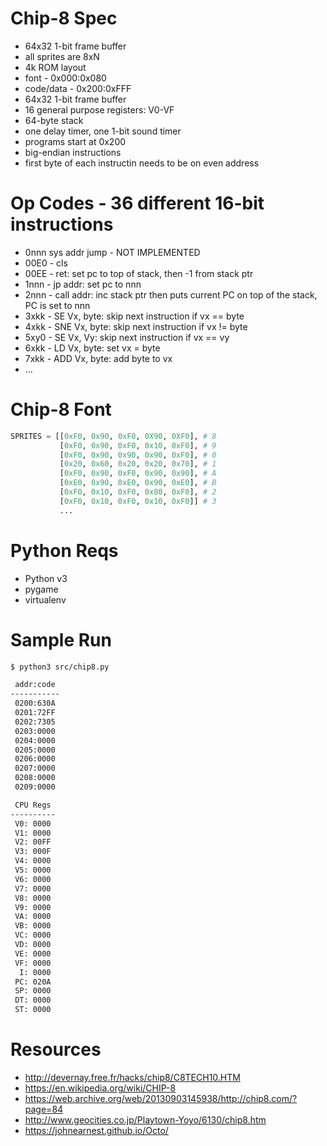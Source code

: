 # Chip-8 Spec
 - 64x32 1-bit frame buffer
 - all sprites are 8xN
 - 4k ROM layout
 - font - 0x000:0x080
 - code/data - 0x200:0xFFF
 - 64x32 1-bit frame buffer
 - 16 general purpose registers: V0-VF
 - 64-byte stack
 - one delay timer, one 1-bit sound timer
 - programs start at 0x200
 - big-endian instructions
 - first byte of each instructin needs to be on even address

# Op Codes - 36 different 16-bit instructions
- 0nnn sys addr jump - NOT IMPLEMENTED
- 00E0 - cls
- 00EE - ret: set pc to top of stack, then -1 from stack ptr
- 1nnn - jp addr: set pc to nnn
- 2nnn - call addr: inc stack ptr then puts current PC on top of the stack, PC is set to nnn
- 3xkk - SE Vx, byte: skip next instruction if vx == byte
- 4xkk - SNE Vx, byte: skip next instruction if vx != byte
- 5xy0 - SE Vx, Vy: skip next instruction if vx == vy
- 6xkk - LD Vx, byte: set vx = byte
- 7xkk - ADD Vx, byte: add byte to vx
- ...

# Chip-8 Font
```python
SPRITES = [[0xF0, 0x90, 0xF0, 0X90, 0XF0], # 8
           [0xF0, 0x90, 0xF0, 0x10, 0xF0], # 9
           [0xF0, 0x90, 0x90, 0x90, 0xF0], # 0
           [0x20, 0x60, 0x20, 0x20, 0x70], # 1
           [0xF0, 0x90, 0xF0, 0x90, 0x90], # A
           [0xE0, 0x90, 0xE0, 0x90, 0xE0], # B
           [0xF0, 0x10, 0xF0, 0x80, 0xF0], # 2
           [0xF0, 0x10, 0xF0, 0x10, 0xF0]] # 3
           ...
```

# Python Reqs
 - Python v3
 - pygame
 - virtualenv

# Sample Run
```bash
$ python3 src/chip8.py

 addr:code
-----------
 0200:630A
 0201:72FF
 0202:7305
 0203:0000
 0204:0000
 0205:0000
 0206:0000
 0207:0000
 0208:0000
 0209:0000

 CPU Regs
----------
 V0: 0000
 V1: 0000
 V2: 00FF
 V3: 000F
 V4: 0000
 V5: 0000
 V6: 0000
 V7: 0000
 V8: 0000
 V9: 0000
 VA: 0000
 VB: 0000
 VC: 0000
 VD: 0000
 VE: 0000
 VF: 0000
  I: 0000
 PC: 020A
 SP: 0000
 DT: 0000
 ST: 0000
 ```
 
 # Resources
 - http://devernay.free.fr/hacks/chip8/C8TECH10.HTM
 - https://en.wikipedia.org/wiki/CHIP-8
 - https://web.archive.org/web/20130903145938/http://chip8.com/?page=84
 - http://www.geocities.co.jp/Playtown-Yoyo/6130/chip8.htm
 - https://johnearnest.github.io/Octo/
